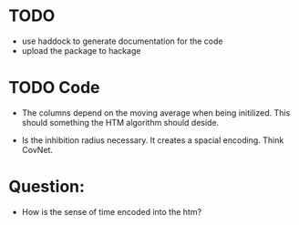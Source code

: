 # TODO
- use haddock to generate documentation for the code
- upload the package to hackage 

# TODO Code
- The columns depend on the moving average when being initilized. This should something the HTM algorithm should deside.

- Is the inhibition radius necessary. It creates a spacial encoding. Think CovNet.

# Question: 
- How is the sense of time encoded into the htm?


